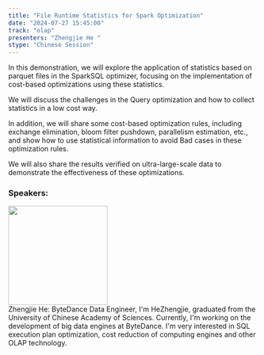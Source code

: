 ```yaml
---
title: "File Runtime Statistics for Spark Optimization"
date: "2024-07-27 15:45:00" 
track: "olap"
presenters: "Zhengjie He "
stype: "Chinese Session"
---
```

In this demonstration, we will explore the application of statistics based on parquet files in the SparkSQL optimizer, focusing on the implementation of cost-based optimizations using these statistics.

We will discuss the challenges in the Query optimization and how to collect statistics in a low cost way.

In addition, we will share some cost-based optimization rules, including exchange elimination, bloom filter pushdown, parallelism estimation, etc., and show how to use statistical information to avoid Bad cases in these optimization rules.

We will also share the results verified on ultra-large-scale data to demonstrate the effectiveness of these optimizations.
 ### Speakers: 
 <img src="https://sessionize.com/image/441e-400o400o1-7pqSZq7dyvJevmQ1PL3TZw.jpg" width="200" /><br>Zhengjie He: ByteDance Data Engineer, I'm HeZhengjie, graduated from the University of Chinese Academy of Sciences. Currently, I'm working on the development of big data engines at ByteDance. I'm very interested in SQL execution plan optimization, cost reduction of computing engines and other OLAP technology.
 <br><br>